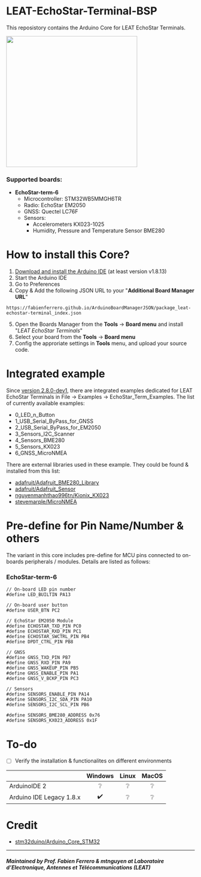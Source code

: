 # LEAT-EchoStar-Terminal-BSP

This reposistory contains the Arduino Core for LEAT EchoStar Terminals.

<img src="https://nguyenmanhthao996tn.github.io/other_resource/Echo_term_6.jpg" width="350">

### Supported boards:

- **EchoStar-term-6**
  - Microcontroller: STM32WB5MMGH6TR
  - Radio: EchoStar EM2050
  - GNSS: Quectel LC76F
  - Sensors:
    - Accelerometers KX023-1025
    - Humidity, Pressure and Temperature Sensor BME280


# How to install this Core?

1. [Download and install the Arduino IDE](https://www.arduino.cc/en/Main/Software) (at least version v1.8.13)
2. Start the Arduino IDE
3. Go to Preferences
4. Copy & Add the following JSON URL to your "**Additional Board Manager URL**"
```
https://fabienferrero.github.io/ArduinoBoardManagerJSON/package_leat-echostar-terminal_index.json
``` 
5. Open the Boards Manager from the **Tools** -> **Board menu** and install "_LEAT EchoStar Terminals_"
6. Select your board from the **Tools** -> **Board menu**
7. Config the approriate settings in **Tools** menu, and upload your source code.

# Integrated example

Since [version 2.8.0-dev1](https://github.com/nguyenmanhthao996tn/LEAT-EchoStar-Terminal-BSP/releases/tag/2.8.0-dev1), there are integrated examples dedicated for LEAT EchoStar Terminals in File -> Examples -> EchoStar_Term_Examples. The list of currently available examples:
- 0_LED_n_Button
- 1_USB_Serial_ByPass_for_GNSS
- 2_USB_Serial_ByPass_for_EM2050
- 3_Sensors_I2C_Scanner
- 4_Sensors_BME280
- 5_Sensors_KX023
- 6_GNSS_MicroNMEA

There are external libraries used in these example. They could be found & installed from this list:
- [adafruit/Adafruit_BME280_Library](https://github.com/adafruit/Adafruit_BME280_Library)
- [adafruit/Adafruit_Sensor](https://github.com/adafruit/Adafruit_Sensor)
- [nguyenmanhthao996tn/Kionix_KX023](https://github.com/nguyenmanhthao996tn/Kionix_KX023)
- [stevemarple/MicroNMEA](https://github.com/stevemarple/MicroNMEA)

# Pre-define for Pin Name/Number & others

The variant in this core includes pre-define for MCU pins connected to on-boards peripherals / modules. Details are listed as follows:

### EchoStar-term-6

```
// On-board LED pin number
#define LED_BUILTIN PA13

// On-board user button
#define USER_BTN PC2

// EchoStar EM2050 Module
#define ECHOSTAR_TXD_PIN PC0
#define ECHOSTAR_RXD_PIN PC1
#define ECHOSTAR_SWCTRL_PIN PB4
#define DPDT_CTRL_PIN PB8

// GNSS
#define GNSS_TXD_PIN PB7
#define GNSS_RXD_PIN PA9
#define GNSS_WAKEUP_PIN PB5
#define GNSS_ENABLE_PIN PA1
#define GNSS_V_BCKP_PIN PC3

// Sensors
#define SENSORS_ENABLE_PIN PA14
#define SENSORS_I2C_SDA_PIN PA10
#define SENSORS_I2C_SCL_PIN PB6

#define SENSORS_BME280_ADDRESS 0x76
#define SENSORS_KX023_ADDRESS 0x1F
```

# To-do

- [ ] Verify the installation & functionalites on different environments

|                          |      Windows       |      Linux      |      MacOS      |
| ------------------------ | :----------------: | :-------------: | :-------------: |
| ArduinoIDE 2             |  :grey_question:   | :grey_question: | :grey_question: |
| Arduino IDE Legacy 1.8.x | :heavy_check_mark: | :grey_question: | :grey_question: |

# Credit

- [stm32duino/Arduino_Core_STM32](https://github.com/stm32duino/Arduino_Core_STM32)

---
#### *Maintained by Prof. Fabien Ferrero & mtnguyen at Laboratoire d’Electronique, Antennes et Télécommunications (LEAT)*
